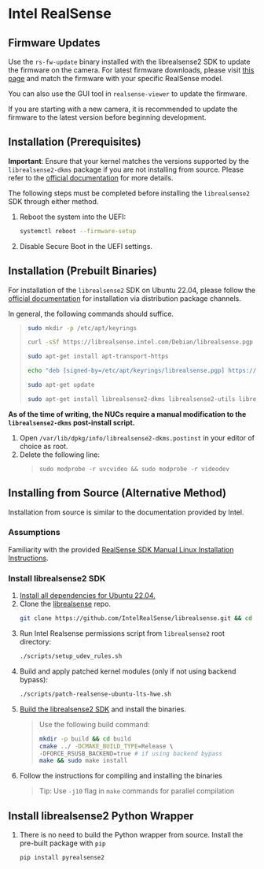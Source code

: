 # Intel RealSense

## Firmware Updates

Use the `rs-fw-update` binary installed with the librealsense2 SDK to update the firmware on the camera. For latest firmware downloads, please visit [this page](https://dev.intelrealsense.com/docs/firmware-releases) and match the firmware with your specific RealSense model.

You can also use the GUI tool in `realsense-viewer` to update the firmware.

If you are starting with a new camera, it is recommended to update the firmware to the latest version before beginning development.

## Installation (Prerequisites)

**Important**: Ensure that your kernel matches the versions supported by the `librealsense2-dkms` package if you are not installing from source. Please refer to the [official documentation](https://github.com/IntelRealSense/librealsense/blob/master/doc/distribution_linux.md) for more details.

The following steps must be completed before installing the `librealsense2` SDK through either method.

1. Reboot the system into the UEFI:
   ```sh
   systemctl reboot --firmware-setup
   ```
2. Disable Secure Boot in the UEFI settings.

## Installation (Prebuilt Binaries)

For installation of the `librealsense2` SDK on Ubuntu 22.04, please follow the [official documentation](https://github.com/IntelRealSense/librealsense/blob/master/doc/distribution_linux.md) for installation via distribution package channels.

In general, the following commands should suffice.

> ```sh
> sudo mkdir -p /etc/apt/keyrings
>
> curl -sSf https://librealsense.intel.com/Debian/librealsense.pgp | sudo tee /etc/apt/keyrings/librealsense.pgp > /dev/null
>
> sudo apt-get install apt-transport-https
>
> echo "deb [signed-by=/etc/apt/keyrings/librealsense.pgp] https://librealsense.intel.com/Debian/apt-repo `lsb_release -cs` main" | sudo tee /etc/apt/sources.list.d/librealsense.list
>
> sudo apt-get update
>
> sudo apt-get install librealsense2-dkms librealsense2-utils librealsense2-dev
> ```

**As of the time of writing, the NUCs require a manual modification to the `librealsense2-dkms` post-install script.**

1. Open `/var/lib/dpkg/info/librealsense2-dkms.postinst` in your editor of choice as root.
2. Delete the following line:
   > ```
   > sudo modprobe -r uvcvideo && sudo modprobe -r videodev
   > ```

## Installing from Source (Alternative Method)

Installation from source is similar to the documentation provided by Intel.

### Assumptions

Familiarity with the provided [RealSense SDK Manual Linux Installation Instructions](https://github.com/IntelRealSense/librealsense/blob/master/doc/installation.md).

### Install librealsense2 SDK

1. [Install all dependencies for Ubuntu 22.04.](https://dev.intelrealsense.com/docs/compiling-librealsense-for-linux-ubuntu-guide#install-dependencies)
2. Clone the [librealsense](https://github.com/IntelRealSense/librealsense) repo.
   ```sh
   git clone https://github.com/IntelRealSense/librealsense.git && cd librealsense
   ```
3. Run Intel Realsense permissions script from `librealsense2` root directory:
   ```sh
   ./scripts/setup_udev_rules.sh
   ```
4. Build and apply patched kernel modules (only if not using backend bypass):
   ```sh
   ./scripts/patch-realsense-ubuntu-lts-hwe.sh
   ```
5. [Build the librealsense2 SDK](https://dev.intelrealsense.com/docs/compiling-librealsense-for-linux-ubuntu-guide#building-librealsense2-sdk) and install the binaries.
   > Use the following build command:
   >
   > ```sh
   > mkdir -p build && cd build
   > cmake ../ -DCMAKE_BUILD_TYPE=Release \
   > -DFORCE_RSUSB_BACKEND=true # if using backend bypass
   > make && sudo make install
   > ```
6. Follow the instructions for compiling and installing the binaries
   > Tip: Use `-j10` flag in `make` commands for parallel compilation

## Install librealsense2 Python Wrapper

1. There is no need to build the Python wrapper from source. Install the pre-built package with `pip`
   ```sh
   pip install pyrealsense2
   ```
